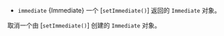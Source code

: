 <!-- YAML
added: v0.9.1
-->

* `immediate` {Immediate} 一个 [`setImmediate()`] 返回的 `Immediate` 对象。 

取消一个由 [`setImmediate()`] 创建的 `Immediate` 对象。


